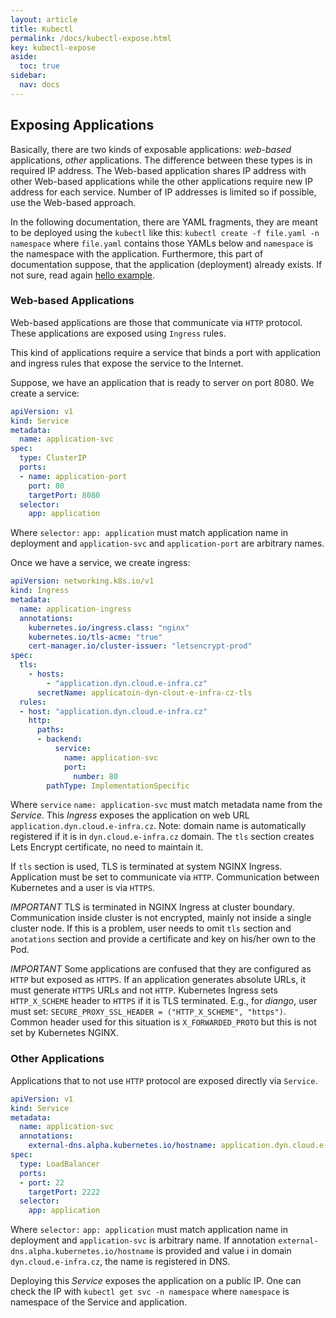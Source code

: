 ```yaml
---
layout: article
title: Kubectl
permalink: /docs/kubectl-expose.html
key: kubectl-expose
aside:
  toc: true
sidebar:
  nav: docs
---
```

## Exposing Applications

Basically, there are two kinds of exposable applications: *web-based* applications, *other* applications. The difference between these types is in required IP address. The Web-based application shares IP address with other Web-based applications while the other applications require new IP address for each service. Number of IP addresses is limited so if possible, use the Web-based approach.

In the following documentation, there are YAML fragments, they are meant to be deployed using the `kubectl` like this: `kubectl create -f file.yaml -n namespace` where `file.yaml` contains those YAMLs below and `namespace` is the namespace with the application. Furthermore, this part of documentation suppose, that the application (deployment) already exists. If not sure, read again [hello example](kubectl-helloworld.html).

### Web-based Applications

Web-based applications are those that communicate via `HTTP` protocol. These applications are exposed using `Ingress` rules. 

This kind of applications require a service that binds a port with application and ingress rules that expose the service to the Internet.

Suppose, we have an application that is ready to server on port 8080. We create a service:

```yaml
apiVersion: v1
kind: Service
metadata:
  name: application-svc
spec:
  type: ClusterIP
  ports:
  - name: application-port
    port: 80
    targetPort: 8080
  selector:
    app: application
```

Where `selector:` `app: application` must match application name in deployment and `application-svc` and `application-port` are arbitrary names.

Once we have a service, we create ingress:

```yaml
apiVersion: networking.k8s.io/v1
kind: Ingress
metadata:
  name: application-ingress
  annotations:
    kubernetes.io/ingress.class: "nginx"
    kubernetes.io/tls-acme: "true"
    cert-manager.io/cluster-issuer: "letsencrypt-prod"
spec:
  tls:
    - hosts:
        - "application.dyn.cloud.e-infra.cz"
      secretName: applicatoin-dyn-clout-e-infra-cz-tls
  rules:
  - host: "application.dyn.cloud.e-infra.cz"
    http:
      paths:
      - backend:
          service:
            name: application-svc
            port:
              number: 80
        pathType: ImplementationSpecific
```

Where `service` `name: application-svc` must match metadata name from the *Service*. This *Ingress* exposes the application on web URL `application.dyn.cloud.e-infra.cz`. Note: domain name is automatically registered if it is in `dyn.cloud.e-infra.cz` domain. The `tls` section creates Lets Encrypt certificate, no need to maintain it. 

If `tls` section is used, TLS is terminated at system NGINX Ingress. Application must be set to communicate via `HTTP`. Communication between Kubernetes and a user is via `HTTPS`.

*IMPORTANT* 
TLS is terminated in NGINX Ingress at cluster boundary. Communication inside cluster is not encrypted, mainly not inside a single cluster node. If this is a problem, user needs to omit `tls` section and `anotations` section and provide a certificate and key on his/her own to the Pod. 

*IMPORTANT*
Some applications are confused that they are configured as `HTTP` but exposed as `HTTPS`. If an application generates absolute URLs, it must generate `HTTPS` URLs and not `HTTP`. Kubernetes Ingress sets `HTTP_X_SCHEME` header to `HTTPS` if it is TLS terminated. E.g., for *diango*, user must set: `SECURE_PROXY_SSL_HEADER = ("HTTP_X_SCHEME", "https")`. Common header used for this situation is `X_FORWARDED_PROTO` but this is not set by Kubernetes NGINX.

### Other Applications

Applications that to not use `HTTP` protocol are exposed directly via `Service`.

```yaml
apiVersion: v1
kind: Service
metadata:
  name: application-svc
  annotations:
    external-dns.alpha.kubernetes.io/hostname: application.dyn.cloud.e-infra.cz
spec:
  type: LoadBalancer
  ports:
  - port: 22
    targetPort: 2222
  selector:
    app: application
```

Where `selector:` `app: application` must match application name in deployment and `application-svc` is arbitrary name. If annotation `external-dns.alpha.kubernetes.io/hostname` is provided and value i in domain `dyn.cloud.e-infra.cz`, the name is registered in DNS. 

Deploying this *Service* exposes the application on a public IP. One can check the IP with `kubectl get svc -n namespace` where `namespace` is namespace of the Service and application.
